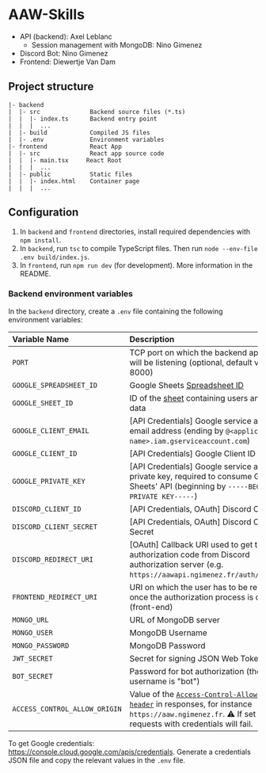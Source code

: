 # AAW-Skills

* API (backend): Axel Leblanc
    * Session management with MongoDB: Nino Gimenez
* Discord Bot: Nino Gimenez
* Frontend: Diewertje Van Dam

## Project structure

```text
|- backend
|  |- src              Backend source files (*.ts)
|  |  |- index.ts      Backend entry point
|  |  |  ...
|  |- build            Compiled JS files
|  |- .env             Environment variables
|- frontend            React App
|  |- src              React app source code
|  |  |- main.tsx     React Root
|  |  |  ...
|  |- public           Static files
|  |  |- index.html    Container page
|  |  |  ...
```

## Configuration

1. In `backend` and `frontend` directories, install required dependencies with `npm install`.
2. In `backend`, run `tsc` to compile TypeScript files. Then run `node --env-file .env build/index.js`.
3. In `frontend`, run `npm run dev` (for development). More information in the README.

### Backend environment variables

In the `backend` directory, create a `.env` file containing the following environment variables:

| Variable Name                 | Description                                                                                                                                                                                                                                             |
|:------------------------------|:--------------------------------------------------------------------------------------------------------------------------------------------------------------------------------------------------------------------------------------------------------|
| `PORT`                        | TCP port on which the backend application will be listening (optional, default value = 8000)                                                                                                                                                            |
| `GOOGLE_SPREADSHEET_ID`       | Google Sheets [Spreadsheet ID](https://developers.google.com/sheets/api/guides/concepts)                                                                                                                                                                |
| `GOOGLE_SHEET_ID`             | ID of the [sheet](https://developers.google.com/sheets/api/guides/concepts) containing users and skills data                                                                                                                                            |
| `GOOGLE_CLIENT_EMAIL`         | [API Credentials] Google service account email address (ending by `@<application name>.iam.gserviceaccount.com`)                                                                                                                                        |
| `GOOGLE_CLIENT_ID`            | [API Credentials] Google Client ID                                                                                                                                                                                                                      |
| `GOOGLE_PRIVATE_KEY`          | [API Credentials] Google service account private key, required to consume Google Sheets' API (beginning by `-----BEGIN PRIVATE KEY-----`)                                                                                                               |
| `DISCORD_CLIENT_ID`           | [API Credentials, OAuth] Discord Client ID                                                                                                                                                                                                              |
| `DISCORD_CLIENT_SECRET`       | [API Credentials, OAuth] Discord Client Secret                                                                                                                                                                                                          |
| `DISCORD_REDIRECT_URI`        | [OAuth] Callback URI used to get the authorization code from Discord authorization server (e.g. `https://aawapi.ngimenez.fr/auth/callback`)                                                                                                             |
| `FRONTEND_REDIRECT_URI`       | URI on which the user has to be redirected once the authorization process is done (front-end)                                                                                                                                                           |
| `MONGO_URL`                   | URL of MongoDB server                                                                                                                                                                                                                                   |
| `MONGO_USER`                  | MongoDB Username                                                                                                                                                                                                                                        |
| `MONGO_PASSWORD`              | MongoDB Password                                                                                                                                                                                                                                        |
| `JWT_SECRET`                  | Secret for signing JSON Web Tokens                                                                                                                                                                                                                      |
| `BOT_SECRET`                  | Password for bot authorization (the username is "bot")                                                                                                                                                                                                  |
| `ACCESS_CONTROL_ALLOW_ORIGIN` | Value of the [`Access-Control-Allow-Origin header`](https://developer.mozilla.org/en-US/docs/Web/HTTP/Headers/Access-Control-Allow-Origin) in responses, for instance `https://aaw.ngimenez.fr`. ⚠️ If set to `*`, requests with credentials will fail. |


To get Google credentials: <https://console.cloud.google.com/apis/credentials>. Generate a credentials JSON file and copy the relevant values in the `.env` file.
